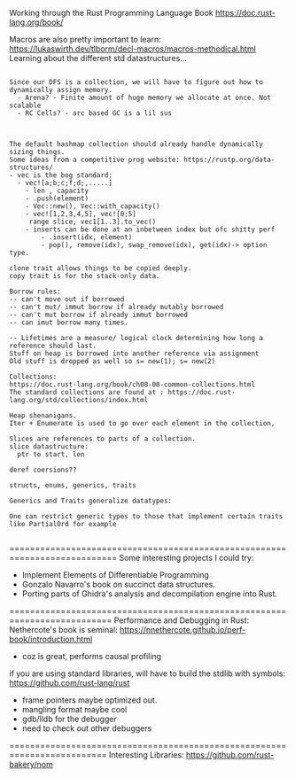 Working through the Rust Programming Language Book
https://doc.rust-lang.org/book/





Macros are also pretty important to learn:
  https://lukaswirth.dev/tlborm/decl-macros/macros-methodical.html
Learning about the different std datastructures...
```

Since our DFS is a collection, we will have to figure out how to dynamically assign memory.
  - Arena? - Finite amount of huge memory we allocate at once. Not scalable
  - RC Cells? - arc based GC is a lil sus



The default hashmap collection should already handle dynamically sizing things.
Some ideas from a competitive prog website: https://rustp.org/data-structures/
- vec is the bog standard:
  - vec![a;b;c;f;d;,.....]
    - len , capacity
    - .push(element)
    - Vec::new(), Vec::with_capacity()
    - vec![1,2,3,4,5], vec![0;5]
     range slice, vec1[1..3].to_vec()
    - inserts can be done at an inbetween index but ofc shitty perf
        - .insert(idx, element)
        - pop(), remove(idx), swap_remove(idx), get(idx)-> option type.

clone trait allows things to be copied deeply.
copy trait is for the stack-only data.

Borrow rules:
-- can't move out if borrowed
-- can't mut/ immut borrow if already mutably borrowed
-- can't mut borrow if already immut borrowed
-- can imut borrow many times.

-- Lifetimes are a measure/ logical clock determining how long a reference should last.
Stuff on heap is borrowed into another reference via assignment
Old stuff is dropped as well so s= new(1); s= new(2)

Collections:
https://doc.rust-lang.org/book/ch08-00-common-collections.html
The standard collections are found at : https://doc.rust-lang.org/std/collections/index.html

Heap shenanigans.
Iter + Enumerate is used to go over each element in the collection,

Slices are references to parts of a collection.
slice datastructure:
  ptr to start, len

deref coersions??

structs, enums, generics, traits

Generics and Traits generalize datatypes:

One can restrict generic types to those that implement certain traits like PartialOrd for example


```

===========================================================================
Some interesting projects I could try:
- Implement Elements of Differentiable Programming
- Gonzalo Navarro's book on succinct data structures.
- Porting parts of Ghidra's analysis and decompilation engine into Rust.

==========================================================================
Performance and Debugging in Rust:
Nethercote's book is seminal: https://nnethercote.github.io/perf-book/introduction.html
- coz is great, performs causal profiling

if you are using standard libraries, will have to build the stdlib with symbols: https://github.com/rust-lang/rust
  - frame pointers maybe optimized out.
  - mangling format maybe cool
- gdb/lldb for the debugger
- need to check out other debuggers

=========================================================================
Interesting Libraries:
https://github.com/rust-bakery/nom
